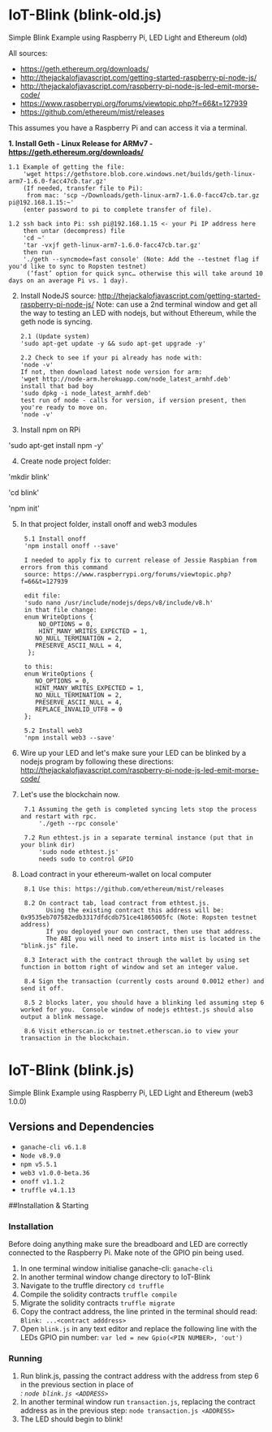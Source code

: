 # IoT-Blink (blink-old.js)
Simple Blink Example using Raspberry Pi, LED Light and Ethereum (old)

All sources:
 - https://geth.ethereum.org/downloads/
 - http://thejackalofjavascript.com/getting-started-raspberry-pi-node-js/
 - http://thejackalofjavascript.com/raspberry-pi-node-js-led-emit-morse-code/
 - https://www.raspberrypi.org/forums/viewtopic.php?f=66&t=127939
 - https://github.com/ethereum/mist/releases

This assumes you have a Raspberry Pi and can access it via a terminal.

**1.  Install Geth - Linux Release for ARMv7 - https://geth.ethereum.org/downloads/**
  
    1.1 Example of getting the file:
        'wget https://gethstore.blob.core.windows.net/builds/geth-linux-arm7-1.6.0-facc47cb.tar.gz'
        (If needed, transfer file to Pi):
         from mac: 'scp ~/Downloads/geth-linux-arm7-1.6.0-facc47cb.tar.gz pi@192.168.1.15:~'
        (enter password to pi to complete transfer of file).

    1.2 ssh back into Pi: ssh pi@192.168.1.15 <- your Pi IP address here 
        then untar (decompress) file
        'cd ~'
        'tar -vxjf geth-linux-arm7-1.6.0-facc47cb.tar.gz'
        then run
        './geth --syncmode=fast console' (Note: Add the --testnet flag if you'd like to sync to Ropsten testnet)
         (‘fast’ option for quick sync… otherwise this will take around 10 days on an average Pi vs. 1 day).
     
2.  Install NodeJS
    source:  http://thejackalofjavascript.com/getting-started-raspberry-pi-node-js/
    Note: can use a 2nd terminal window and get all the way to testing an LED with nodejs, but without Ethereum, while the geth node is     syncing. 

        2.1 (Update system)
        'sudo apt-get update -y && sudo apt-get upgrade -y'

        2.2 Check to see if your pi already has node with:
        'node -v' 
        If not, then download latest node version for arm:
        'wget http://node-arm.herokuapp.com/node_latest_armhf.deb'
        install that bad boy
        'sudo dpkg -i node_latest_armhf.deb'
        test run of node - calls for version, if version present, then you're ready to move on.
        'node -v'


3. Install npm on RPi 
   
  'sudo apt-get install npm -y'

4. Create node project folder:

  'mkdir blink'

  'cd blink'

  'npm init'
    

5. In that project folder, install onoff and web3 modules

        5.1 Install onoff
        'npm install onoff --save'
    
        I needed to apply fix to current release of Jessie Raspbian from errors from this command
        source: https://www.raspberrypi.org/forums/viewtopic.php?f=66&t=127939

        edit file:
        'sudo nano /usr/include/nodejs/deps/v8/include/v8.h'
        in that file change:
        enum WriteOptions {
            NO_OPTIONS = 0,
            HINT_MANY_WRITES_EXPECTED = 1,
           NO_NULL_TERMINATION = 2,
           PRESERVE_ASCII_NULL = 4,
         };

        to this:
        enum WriteOptions {
           NO_OPTIONS = 0,
           HINT_MANY_WRITES_EXPECTED = 1,
           NO_NULL_TERMINATION = 2,
           PRESERVE_ASCII_NULL = 4,
           REPLACE_INVALID_UTF8 = 0
        };
 
        5.2 Install web3
        'npm install web3 --save'
    

6.  Wire up your LED and let's make sure your LED can be blinked by a nodejs program by following these directions:
http://thejackalofjavascript.com/raspberry-pi-node-js-led-emit-morse-code/


7. Let's use the blockchain now. 

        7.1 Assuming the geth is completed syncing lets stop the process and restart with rpc.
            './geth --rpc console'
    
        7.2 Run ethtest.js in a separate terminal instance (put that in your blink dir)
            'sudo node ethtest.js'
            needs sudo to control GPIO
            
    
8. Load contract in your ethereum-wallet on local computer

        8.1 Use this: https://github.com/ethereum/mist/releases  
        
        8.2 On contract tab, load contract from ethtest.js.  
              Using the existing contract this address will be: 0x9535eb707582edb3317dfdcdb751ce41865005fc (Note: Ropsten testnet address)
              If you deployed your own contract, then use that address.
              The ABI you will need to insert into mist is located in the "blink.js" file.
              
        8.3 Interact with the contract through the wallet by using set function in bottom right of window and set an integer value. 
        
        8.4 Sign the transaction (currently costs around 0.0012 ether) and send it off.

        8.5 2 blocks later, you should have a blinking led assuming step 6 worked for you.  Console window of nodejs ethtest.js should also output a blink message. 

        8.6 Visit etherscan.io or testnet.etherscan.io to view your transaction in the blockchain.

# IoT-Blink (blink.js)
Simple Blink Example using Raspberry Pi, LED Light and Ethereum (web3 1.0.0)

## Versions and Dependencies

* `ganache-cli v6.1.8`
* `Node v8.9.0`
* `npm v5.5.1`
* `web3 v1.0.0-beta.36`
* `onoff v1.1.2`
* `truffle v4.1.13`

##Installation & Starting

### Installation
Before doing anything make sure the breadboard and LED are correctly connected to the Raspberry Pi. Make note of the GPIO pin being used.

1. In one terminal window initialise ganache-cli:
	`ganache-cli`
2. In another terminal window change directory to IoT-Blink
3. Navigate to the truffle directory
	`cd truffle`
4. Compile the solidity contracts
	`truffle compile`
5. Migrate the solidity contracts
	`truffle migrate`
6. Copy the contract address, the line printed in the terminal should read:
	`Blink: ...<contract adddress>`
7. Open `blink.js` in any text editor and replace the following line with the LEDs GPIO pin number:
	`var led = new Gpio(<PIN NUMBER>, 'out')`

### Running
 
1. Run blink.js, passing the contract address with the address from step 6 in the previous section in place of <ADDRESS>:
       `node blink.js <ADDRESS>`
2. In another terminal window run `transaction.js`, replacing the contract address as in the previous step:
	`node transaction.js <ADDRESS>`
3. The LED should begin to blink!